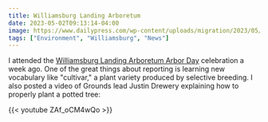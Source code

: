 ```yaml
---
title: Williamsburg Landing Arboretum
date: 2023-05-02T09:13:14-04:00
image: https://www.dailypress.com/wp-content/uploads/migration/2023/05/02/7HE6DG4RJZBHZNCTEW4VPFUFSM.jpg?w=780
tags: ["Environment", "Williamsburg", "News"]
---
```


I attended the [Williamsburg Landing Arboretum Arbor Day](https://www.dailypress.com/virginiagazette/va-vg-williamsburg-landing-arbor-day-20230502-27nk6j3qvbhd5h6hsdaha5maxm-story.html) celebration a week ago. One of the great things about reporting is learning new vocabulary like "cultivar," a plant variety produced by selective breeding. I also posted a video of Grounds lead Justin Drewery explaining how to properly plant a potted tree:

{{< youtube ZAf_oCM4wQo >}}
